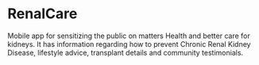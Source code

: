 # RenalCare


Mobile app for sensitizing the public on matters Health and better care for kidneys. It has information regarding how to prevent Chronic Renal Kidney Disease, lifestyle advice, transplant details and community testimonials.
